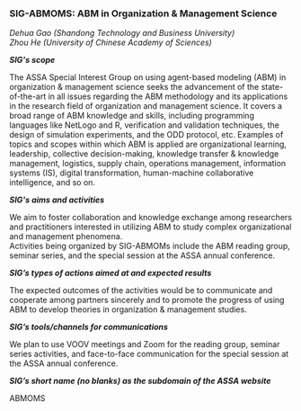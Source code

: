 ### SIG-ABMOMS: ABM in Organization & Management Science
*Dehua Gao (Shandong Technology and Business University) </br>
Zhou He (University of Chinese Academy of Sciences)*

***SIG's scope***

The ASSA Special Interest Group on using agent-based modeling (ABM) in organization & management science seeks the advancement of the state-of-the-art in all issues regarding the ABM methodology and its applications in the research field of organization and management science. It covers a broad range of ABM knowledge and skills, including programming languages like NetLogo and R, verification and validation techniques, the design of simulation experiments, and the ODD protocol, etc. Examples of topics and scopes within which ABM is applied are organizational learning, leadership, collective decision-making, knowledge transfer & knowledge management, logistics, supply chain, operations management, information systems (IS), digital transformation, human-machine collaborative intelligence, and so on.

***SIG's aims and activities***

We aim to foster collaboration and knowledge exchange among researchers and practitioners interested in utilizing ABM to study complex organizational and management phenomena. </br>
Activities being organized by SIG-ABMOMs include the ABM reading group, seminar series, and the special session at the ASSA annual conference.

***SIG’s types of actions aimed at and expected results***

The expected outcomes of the activities would be to communicate and cooperate among partners sincerely and to promote the progress of using ABM to develop theories in organization & management studies.

***SIG’s tools/channels for communications***

We plan to use VOOV meetings and Zoom for the reading group, seminar series activities, and face-to-face communication for the special session at the ASSA annual conference.

***SIG’s short name (no blanks) as the subdomain of the ASSA website***

ABMOMS